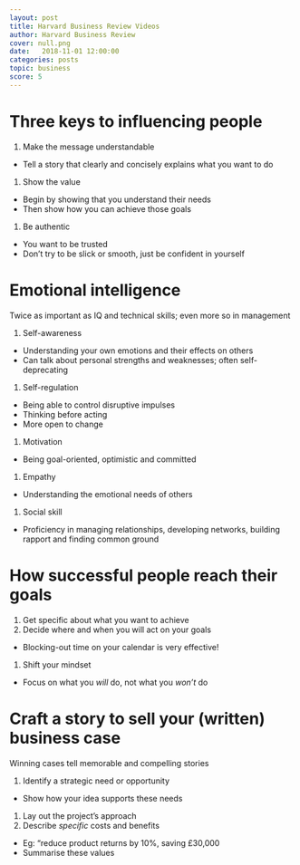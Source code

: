 ```yaml
---
layout: post
title: Harvard Business Review Videos
author: Harvard Business Review
cover: null.png
date:   2018-11-01 12:00:00
categories: posts
topic: business
score: 5
---
```


# Three keys to influencing people
1.  Make the message understandable
-   Tell a story that clearly and concisely explains what you want to do
1.  Show the value
-   Begin by showing that you understand their needs
-   Then show how you can achieve those goals
1.  Be authentic
-   You want to be trusted
-   Don’t try to be slick or smooth, just be confident in yourself

# Emotional intelligence
Twice as important as IQ and technical skills; even more so in
management

1.  Self-awareness
-   Understanding your own emotions and their effects on others
-   Can talk about personal strengths and weaknesses; often
    self-deprecating
1.  Self-regulation
-   Being able to control disruptive impulses
-   Thinking before acting
-   More open to change
   
1.  Motivation
-   Being goal-oriented, optimistic and committed
1.  Empathy
-   Understanding the emotional needs of others
1.  Social skill
-   Proficiency in managing relationships, developing networks, building
    rapport and finding common ground

# How successful people reach their goals

1.  Get specific about what you want to achieve
1.  Decide where and when you will act on your goals
-   Blocking-out time on your calendar is very effective!
1.  Shift your mindset
-   Focus on what you *will* do, not what you *won’t* do

# Craft a story to sell your (written) business case
Winning cases tell memorable and compelling stories

1.  Identify a strategic need or opportunity
-   Show how your idea supports these needs
1.  Lay out the project’s approach
2.  Describe *specific* costs and benefits
-   Eg: “reduce product returns by 10%, saving £30,000
-   Summarise these values